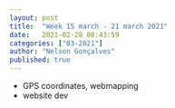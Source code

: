 ```yaml
---
layout: post
title:  "Week 15 march - 21 march 2021"
date:   2021-02-28 08:43:59
categories: ["03-2021"]
author: "Nelson Gonçalves"
published: true
---
```


* GPS coordinates, webmapping
* website dev

